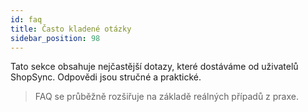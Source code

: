 ```yaml
---
id: faq
title: Často kladené otázky
sidebar_position: 98
---
```


Tato sekce obsahuje nejčastější dotazy, které dostáváme od uživatelů ShopSync. Odpovědi jsou stručné a praktické.

> FAQ se průběžně rozšiřuje na základě reálných případů z praxe.
